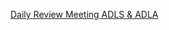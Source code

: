 [Daily Review Meeting ADLS & ADLA](/Big-Data/Technical-Troubleshooting/Azure-Outages-&-Service-Impacting-Events/POD-%2D-Data-Movement/Data-Lake-Store/Daily-Review-Meeting-ADLS-&-ADLA)